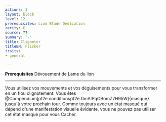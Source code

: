 ```yaml
---
actions: 1
layout: block
level: 12
prerequisites: Lion Blade Dedication
rarity: C
source: ??
summary: '-'
title: Clignoter
titleEN: Flicker
traits:
- general

---
```


<p><span><strong>Prerequisites</strong> Dévouement de Lame du lion<br></span></p>
<hr>
<p>Vous utilisez vos mouvements et vos déguisements pour vous transformer en un flou clignotement. Vous êtes @Compendium[pf2e.conditionspf2e.DmAIPqOBomZ7H95W]{masqué} jusqu'à votre prochain tour. Comme toujours avec un état masqué qui dépend d'une manifestation visuelle évidente, vous ne pouvez pas utiliser cet état masque pour vous Cacher.&nbsp;</p>